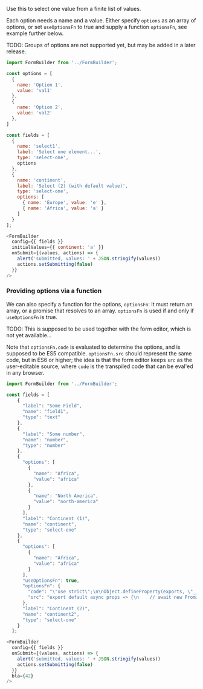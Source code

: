 Use this to select one value from a finite list of values.

Each option needs a name and a value. Either specify `options` as an array of options,
or set `useOptionsFn` to true and supply a function `optionsFn`, see example further below.

TODO: Groups of options are not supported yet, but may be added in a later release.

```js
import FormBuilder from '../FormBuilder';

const options = [
  {
    name: 'Option 1',
    value: 'val1'
  },
  {
    name: 'Option 2',
    value: 'val2'
  },
]

const fields = [
  {
    name: 'select1',
    label: 'Select one element...',
    type: 'select-one',
    options
  },
  {
    name: 'continent',
    label: 'Select (2) (with default value)',
    type: 'select-one',
    options: [
      { name: 'Europe', value: 'e' },
      { name: 'Africa', value: 'a' }
    ]
  }
];

<FormBuilder
  config={{ fields }}
  initialValues={{ continent: 'a' }}
  onSubmit={(values, actions) => {
    alert('submitted, values: ' + JSON.stringify(values))
    actions.setSubmitting(false)
  }}
/>
```

### Providing options via a function

We can also specify a function for the options, `optionsFn`:
It must return an array, or a promise that resolves to an array.
`optionsFn` is used if and only if `useOptionsFn` is true.

TODO: This is supposed to be used together with the form editor, which
is not yet available...

Note that `optionsFn.code` is evaluated to determine the options,
and is supposed to be ES5 compatible. `optionsFn.src` should represent the same code,
but in ES6 or higher; the idea is that
the form editor keeps `src` as the user-editable source,
where `code` is the transpiled code that can be eval'ed in any browser.

```js
import FormBuilder from '../FormBuilder';

const fields = [
    {
      "label": "Some Field",
      "name": "field1",
      "type": "text"
    },
    {
      "label": "Some number",
      "name": "number",
      "type": "number"
    },
    {
      "options": [
        {
          "name": "Africa",
          "value": "africa"
        },
        {
          "name": "North America",
          "value": "north-america"
        }
      ],
      "label": "Continent (1)",
      "name": "continent",
      "type": "select-one"
    },
    {
      "options": [
        {
          "name": "Africa",
          "value": "africa"
        }
      ],
      "useOptionsFn": true,
      "optionsFn": {
        "code": "\"use strict\";\n\nObject.defineProperty(exports, \"__esModule\", {\n  value: true\n});\nexports[\"default\"] = void 0;\n\nfunction asyncGeneratorStep(gen, resolve, reject, _next, _throw, key, arg) { try { var info = gen[key](arg); var value = info.value; } catch (error) { reject(error); return; } if (info.done) { resolve(value); } else { Promise.resolve(value).then(_next, _throw); } }\n\nfunction _asyncToGenerator(fn) { return function () { var self = this, args = arguments; return new Promise(function (resolve, reject) { var gen = fn.apply(self, args); function _next(value) { asyncGeneratorStep(gen, resolve, reject, _next, _throw, \"next\", value); } function _throw(err) { asyncGeneratorStep(gen, resolve, reject, _next, _throw, \"throw\", err); } _next(undefined); }); }; }\n\nvar _default =\n/*#__PURE__*/\nfunction () {\n  var _ref = _asyncToGenerator(\n  /*#__PURE__*/\n  regeneratorRuntime.mark(function _callee(props) {\n    return regeneratorRuntime.wrap(function _callee$(_context) {\n      while (1) {\n        switch (_context.prev = _context.next) {\n          case 0:\n            return _context.abrupt(\"return\", [{\n              name: 'Europe ' + props.bla,\n              value: 'EU'\n            }, {\n              name: 'Asia',\n              value: 'asia'\n            }]);\n\n          case 1:\n          case \"end\":\n            return _context.stop();\n        }\n      }\n    }, _callee);\n  }));\n\n  return function (_x) {\n    return _ref.apply(this, arguments);\n  };\n}();\n\nexports[\"default\"] = _default;",
        "src": "export default async props => {\n    // await new Promise(res => setTimeout(res, 300))\n    return [\n        {\n            name: 'Europe ' + props.bla,\n            value: 'EU'\n        },\n        {\n            name: 'Asia',\n            value: 'asia'\n        }\n    ]\n}\n"
      },
      "label": "Continent (2)",
      "name": "continent2",
      "type": "select-one"
    }
  ];

<FormBuilder
  config={{ fields }}
  onSubmit={(values, actions) => {
    alert('submitted, values: ' + JSON.stringify(values))
    actions.setSubmitting(false)
  }}
  bla={42}
/>
```
